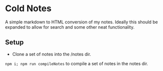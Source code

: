 # Cold Notes

A simple markdown to HTML conversion of my notes. Ideally this should be expanded to allow for search and some other neat functionality.

## Setup

- Clone a set of notes into the /notes dir.

`npm i; npm run compileNotes` to compile a set of notes in the notes dir.
